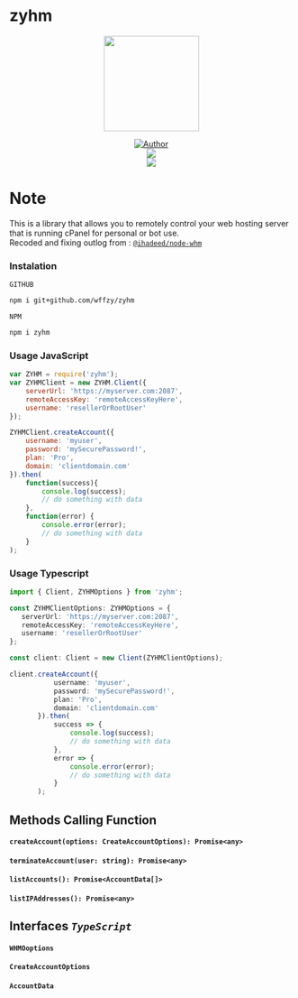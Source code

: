 # zyhm
<p align="center">
<a target="_blank" href="https://github.com/wffzy"><img src="https://avatars.githubusercontent.com/wffzy?s=400&u=ce99f02d685d58b2bc8b381afa7868481515dbe7&v=4" alt="" width="169" /></a>
</p>
<p align="center">
<a target="_blank" href="https://github.com/wffzy"><img title="Author" src="https://img.shields.io/badge/Author-Ditzzy-red.svg?style=for-the-badge&logo=github" /></a>
<br>
<a target="_blank" href="//npmjs.com/caliph-api"><img src="https://img.shields.io/npm/dw/zyhm?color=yellow&label=Downloads&logo=npm&style=flat"></a>
<br>
<a target="_blank" href="https://www.npmjs.com/package/zyhm?activeTab=versions"><img src="https://img.shields.io/npm/v/zyhm?color=green&label=version&logo=npm&style=social"></a>
</p>

# Note
This is a library that allows you to remotely control your web hosting server that is running cPanel for personal or bot use.</br>
Recoded and fixing outlog from : [`@ihadeed/node-whm`](https://github.com/ihadeed/node-whm)


### Instalation
<code>GITHUB</code>
```bash
npm i git+github.com/wffzy/zyhm
```

<code>NPM</code>
```bash
npm i zyhm
```

### Usage JavaScript

```javascript
var ZYHM = require('zyhm');
var ZYHMClient = new ZYHM.Client({
    serverUrl: 'https://myserver.com:2087',
    remoteAccessKey: 'remoteAccessKeyHere',
    username: 'resellerOrRootUser'
});

ZYHMClient.createAccount({
    username: 'myuser',
    password: 'mySecurePassword!',
    plan: 'Pro',
    domain: 'clientdomain.com'
}).then(
    function(success){ 
        console.log(success);
        // do something with data
    },
    function(error) {
        console.error(error);
        // do something with data
    }
);

```
### Usage Typescript
```typescript
import { Client, ZYHMOptions } from 'zyhm';

const ZYHMClientOptions: ZYHMOptions = {
   serverUrl: 'https://myserver.com:2087',
   remoteAccessKey: 'remoteAccessKeyHere',
   username: 'resellerOrRootUser'
};

const client: Client = new Client(ZYHMClientOptions);

client.createAccount({
           username: 'myuser',
           password: 'mySecurePassword!',
           plan: 'Pro',
           domain: 'clientdomain.com'
       }).then(
           success => { 
               console.log(success);
               // do something with data
           },
           error => {
               console.error(error);
               // do something with data
           }
       );
```
## Methods Calling Function

#### `createAccount(options: CreateAccountOptions): Promise<any>`
#### `terminateAccount(user: string): Promise<any>`
#### `listAccounts(): Promise<AccountData[]>`
#### `listIPAddresses(): Promise<any>`


## Interfaces _`TypeScript`_

#### `WHMOoptions`
#### `CreateAccountOptions`
#### `AccountData`

